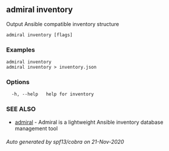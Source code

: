 ## admiral inventory

Output Ansible compatible inventory structure

```
admiral inventory [flags]
```

### Examples

```
admiral inventory
admiral inventory > inventory.json
```

### Options

```
  -h, --help   help for inventory
```

### SEE ALSO

* [admiral](admiral.md)	 - Admiral is a lightweight Ansible inventory database management tool

###### Auto generated by spf13/cobra on 21-Nov-2020
